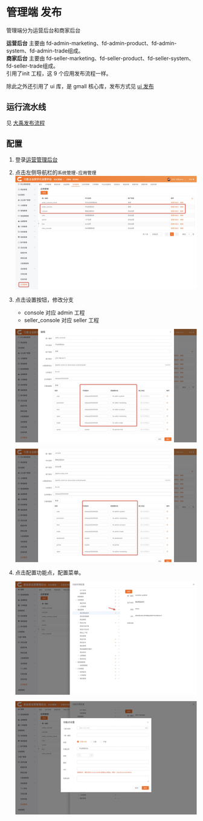 # 管理端 发布
管理端分为运营后台和商家后台

**运营后台** 主要由 fd-admin-marketing、fd-admin-product、fd-admin-system、fd-admin-trade组成。<br/>
**商家后台** 主要由 fd-seller-marketing、fd-seller-product、fd-seller-system、fd-seller-trade组成。<br/>
引用了init 工程，这 9 个应用发布流程一样。

除此之外还引用了 ui 库，是 gmall 核心库，发布方式见 [ui 发布](./ui.md)
## 运行流水线

见 [大禹发布流程](./dayu.md)

## 配置
1. 登录[运营管理后台](https://admin.exijiu.com/login/index.html)
2. 点击左侧导航栏的`系统管理-应用管理`
   ![](./assets/b1.jpg)
3. 点击设置按钮，修改分支

    - console 对应 admin 工程
    - seller_console 对应 seller 工程

   ![](./assets/b2.jpg)

   ![](./assets/b3.jpg)

4. 点击配置功能点，配置菜单。

   ![](./assets/b4.jpg)

   ![](./assets/b5.jpg)








